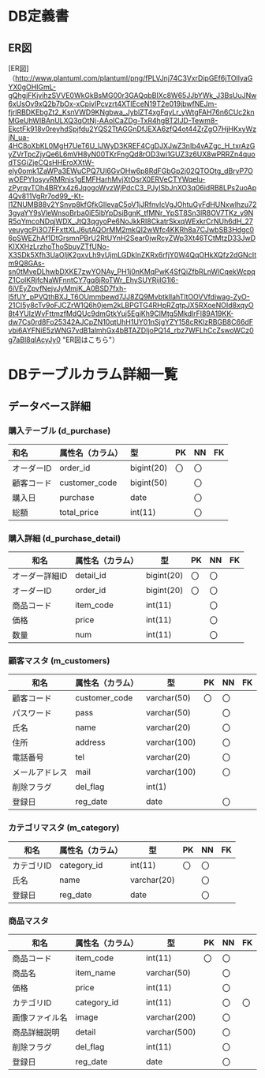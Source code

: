 # DB定義書
## ER図
[ER図]（http://www.plantuml.com/plantuml/png/fPLVJnj74C3VxrDipGEf6jTOIlyaGYX0gOHIGmL-gQhgjFKjvihzSVVE0WkGkBsMG00r3GAQqbBIXc8W65JJbYWk_J3BsUuJNw6xUsOv9xQ2b7bOx-xCpivlPcvzrt4XTlEceN19T2e019jbwfNEJm-fjrlRBDKEbgZt2_KsnVWD9KNgbwa_JyblZT4xgFqyLr_yWtgFAH76n6CUc2knMGeUhWIBAnULXQ3qOtNj-AAoICaZDg-TxR4hgBT2lJD-Tewm8-EkctFk918v0reyhdSpjfdu2YQS2TtAGGnDfJEXA6zfQ4ot44ZrZgO7HjHKxyWzjN_ua-4HC8oXbKL0MgH7UeT6U_lJWyD3KREF4CgDJXJwZ3nIb4vAZgc_H_txrAzGyZVrTpcZjyQe6L6mVH8yN00TKrFngQd8rOD3wi1GUZ3z6UX8wPRRZn4quodTSGiZjeCQsHHEroXXtW-ely0omk1ZaWPa3EWuCPQ7Ul6GvOHw6p8RdFGbGp2j02QTOOtg_dBryP7OwOEPYIosyvRMRnis1gEMFHarhMvjXtOsrX0ERVeCTYWqelu-zPyrqvTOh4BRYx4z6JqogoWvzWjPdcC3_PJyISbJnXO3q06idRB8LPs2uoAp4Qv811VgRr7od99_-Kt-l1ZNUMB88v2YSnvp8kfGfkGlIevaC5oV1jJRfnvlcVgJOhtuGyFdHUNxwlhzu723gyaYY9sVleWnsoBrba0iE5lbYpDsiBgnK_tfMNr_YpST8Sn3lR8OV7TKz_y9NR5qYmcoNDqjWDX_JtQ3qgyoPe6NoJkkRI8CkatrSkxqWExkrCrNUh6dH_27yeuygcPi3O7FFxttXLJ6utAQOrMM2mkQI2wWfc4KKRh8a7CJwbSB3Hdgc06pSWEZhAf1DtGrsmnPBrU2RtUYnH2Sear0jwRcyZWp3Xt46TCtMtzD33JwDKIXXHzLrzhoThoSbuyZTfUNo-X3SDk5Xfh3UaOIjK2gxvLh9yUjmLGDkInZKRx6rfjY0W4QqOHkXQfz2dGNcItm9Q8GAs-sn0tMveDLhwbDXKE7zwYONAy_PH1j0nKMqPwK4SfQiZfbRLnWlCqekWcpqZ1ColKRjfcNaWFnntCY7gq8jRoTWr_EhySUYRijlG1l6-6iVEyZpvfNejvJyMmjK_A0BSD7fxh-l5fUY_pPVQthBXJ_T6OUmmbewd7JJ8ZQ9MvbtklIahTltOOVVfdiwag-ZyO-21CI5y8cTv9oFJCZrW1Q6h0jem2kLBPGTG4RHpRZqtpJX5RXoeNOId8xqyO8t4YUlzWvFttmzfMdQUc9dmGtkYuj5EgjKh9ClMtg5MkdlrFl89A19KK-dw7Cs0rd8Fo25342AJCpZN10qtUhH1UY01nSjgYZY158cRKlzRBGB8C66dFvbi6AYFNiE5zWNG7vdB1almhGx4bBTAZDIjoPQ14_rbz7WFLhCcZswoWCz0g7aBl8qlAcyJy0 "ER図はこちら"）
# DBテーブルカラム詳細一覧
## データベース詳細

### 購入テーブル (d_purchase)
|和名|属性名（カラム）|型|PK|NN|FK|
|:---|:---|:---|:---|:---|:---|
|オーダーID|order_id|bigint(20)|〇|〇||
|顧客コード|customer_code|bigint(50)||〇||
|購入日|purchase|date||〇||
|総額|total_price|int(11)||〇||


### 購入詳細 (d_purchase_detail)
|和名|属性名（カラム）|型|PK|NN|FK|
|-----|------|--|--|--|--|
|オーダー詳細ID|detail_id|bigint(20)|〇|〇||
|オーダーID|order_id|bigint(20)|〇|〇||
|商品コード|item_code|int(11)||〇||
|価格|price|int(11)||〇||
|数量|num|int(11)||〇||


### 顧客マスタ (m_customers)
|和名|属性名（カラム）|型|PK|NN|FK|
|----|------|--|--|--|--|
|顧客コード|customer_code|varchar(50)|〇|〇||
|パスワード|pass|varchar(50)||〇||
|氏名|name|varchar(20)||〇||
|住所|address|varchar(100)||〇||
|電話番号|tel|varchar(20)||〇||
|メールアドレス|mail|varchar(100)||〇||
|削除フラグ|del_flag|int(1)||||
|登録日|reg_date|date||〇||


### カテゴリマスタ (m_category)
|和名|属性名（カラム）|型|PK|NN|FK|
|---|------|--|--|--|--|
|カテゴリID|category_id|int(11)|〇|〇||
|氏名|name|varchar(20)||〇||
|登録日|reg_date|date||〇||


### 商品マスタ
|和名|属性名（カラム）|型|PK|NN|FK|
|----|------|--|--|--|--|
|商品コード|item_code|int(11)|〇|〇||
|商品名|item_name|varchar(50)||〇||
|価格|price|int(11)||〇||
|カテゴリID|category_id|int(11)||〇|〇|
|画像ファイル名|image|varchar(200)||〇||
|商品詳細説明|detail|varchar(500)||〇||
|削除フラグ|del_flag|int(11)||〇||
|登録日|reg_date|date||〇||
